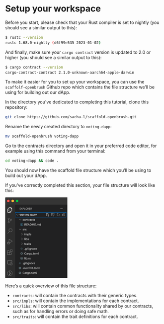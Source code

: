 # Setup your workspace

Before you start, please check that your Rust compiler is set to nightly (you should see a similar output to this):

```bash
$ rustc --version
rustc 1.68.0-nightly (d6f99e535 2023-01-02)
```

And finally, make sure your `cargo contract` version is updated to 2.0 or higher (you should see a similar output to this):

```bash
$ cargo contract --version
cargo-contract-contract 2.1.0-unknown-aarch64-apple-darwin
```

To make it easier for you to set up your workspace, you can use the `scaffolf-openbrush` Github repo which contains the file structure we’ll be using for building out our dApp. 

In the directory you've dedicated to completing this tutorial, clone this repository:

```bash
git clone https://github.com/sacha-l/scaffold-openbrush.git
```

Rename the newly created directory to `voting-dapp`:

```bash
mv scaffold-openbrush voting-dapp
```

Go to the contracts directory and open it in your preferred code editor, for example using this command from your terminal:

```bash
cd voting-dapp && code .
```

You should now have the scaffold file structure which you’ll be using to build out your dApp.

<!-- slide:break -->

If you've correctly completed this section, your file structure will look like this:

<img src="../assets/file-structure.png" width="200"> 


Here’s a quick overview of this file structure:

- `contracts`: will contain the contracts with their generic types.
- `src/impls`: will contain the implementations for each contract.
- `src/libs`: will contain common functionality shared by our contracts, such as for handling errors or doing safe math.
- `src/traits`: will contain the trait definitions for each contract.


